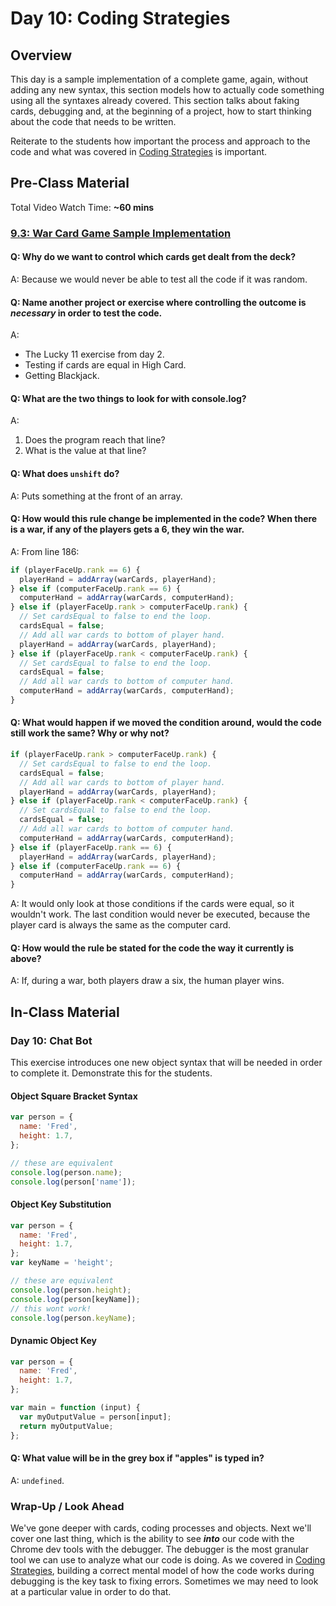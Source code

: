 # Day 10: Coding Strategies

## Overview

This day is a sample implementation of a complete game, again, without adding any new syntax, this section models how to actually code something using all the syntaxes already covered. This section talks about faking cards, debugging and, at the beginning of a project, how to start thinking about the code that needs to be written.

Reiterate to the students how important the process and approach to the code and what was covered in [Coding Strategies](../course-logistics/tips-and-tricks/coding-strategies.md) is important.

## Pre-Class Material

Total Video Watch Time: **\~60 mins**

### [9.3: War Card Game Sample Implementation](broken-reference)

#### Q: Why do we want to control which cards get dealt from the deck?

A: Because we would never be able to test all the code if it was random.

#### Q: Name another project or exercise where controlling the outcome is _necessary_ in order to test the code.

A:

* The Lucky 11 exercise from day 2.
* Testing if cards are equal in High Card.
* Getting Blackjack.

#### Q: What are the two things to look for with console.log?

A:

1. Does the program reach that line?
2. What is the value at that line?

#### Q: What does `unshift` do?

A: Puts something at the front of an array.

#### Q: How would this rule change be implemented in the code? When there is a war, if any of the players gets a 6, they win the war.

A: From line 186:

```javascript
if (playerFaceUp.rank == 6) {
  playerHand = addArray(warCards, playerHand);
} else if (computerFaceUp.rank == 6) {
  computerHand = addArray(warCards, computerHand);
} else if (playerFaceUp.rank > computerFaceUp.rank) {
  // Set cardsEqual to false to end the loop.
  cardsEqual = false;
  // Add all war cards to bottom of player hand.
  playerHand = addArray(warCards, playerHand);
} else if (playerFaceUp.rank < computerFaceUp.rank) {
  // Set cardsEqual to false to end the loop.
  cardsEqual = false;
  // Add all war cards to bottom of computer hand.
  computerHand = addArray(warCards, computerHand);
}
```

#### Q: What would happen if we moved the condition around, would the code still work the same? Why or why not?

```javascript
if (playerFaceUp.rank > computerFaceUp.rank) {
  // Set cardsEqual to false to end the loop.
  cardsEqual = false;
  // Add all war cards to bottom of player hand.
  playerHand = addArray(warCards, playerHand);
} else if (playerFaceUp.rank < computerFaceUp.rank) {
  // Set cardsEqual to false to end the loop.
  cardsEqual = false;
  // Add all war cards to bottom of computer hand.
  computerHand = addArray(warCards, computerHand);
} else if (playerFaceUp.rank == 6) {
  playerHand = addArray(warCards, playerHand);
} else if (computerFaceUp.rank == 6) {
  computerHand = addArray(warCards, computerHand);
}
```

A: It would only look at those conditions if the cards were equal, so it wouldn't work. The last condition would never be executed, because the player card is always the same as the computer card.

#### Q: How would the rule be stated for the code the way it currently is above?

A: If, during a war, both players draw a six, the human player wins.

## In-Class Material

### Day 10: Chat Bot

This exercise introduces one new object syntax that will be needed in order to complete it. Demonstrate this for the students.

#### Object Square Bracket Syntax

```javascript
var person = {
  name: 'Fred',
  height: 1.7,
};

// these are equivalent
console.log(person.name);
console.log(person['name']);
```

#### Object Key Substitution

```javascript
var person = {
  name: 'Fred',
  height: 1.7,
};
var keyName = 'height';

// these are equivalent
console.log(person.height);
console.log(person[keyName]);
// this wont work!
console.log(person.keyName);
```

#### Dynamic Object Key

```javascript
var person = {
  name: 'Fred',
  height: 1.7,
};

var main = function (input) {
  var myOutputValue = person[input];
  return myOutputValue;
};
```

#### Q: What value will be in the grey box if "apples" is typed in?

A: `undefined`.

### Wrap-Up / Look Ahead

We've gone deeper with cards, coding processes and objects. Next we'll cover one last thing, which is the ability to see _**into**_ our code with the Chrome dev tools with the debugger. The debugger is the most granular tool we can use to analyze what our code is doing. As we covered in [Coding Strategies](../course-logistics/tips-and-tricks/coding-strategies.md), building a correct mental model of how the code works during debugging is the key task to fixing errors. Sometimes we may need to look at a particular value in order to do that.
